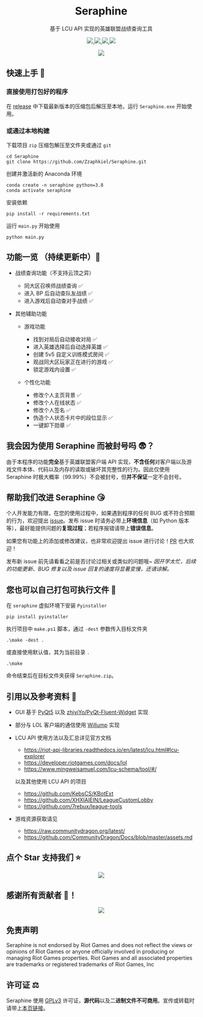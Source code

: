 <h1 align='center'>
  Seraphine
</h1>

<p align='center'>
  基于 LCU API 实现的英雄联盟战绩查询工具
</p>

<p align='center'>
  <a href="https://github.com/Zzaphkiel/Seraphine/blob/main/LICENSE">
    <img src="https://img.shields.io/github/license/Zzaphkiel/Seraphine?style=flat&label=License">
  </a>
  <a href="https://github.com/Zzaphkiel/Seraphine/forks">
    <img src="https://img.shields.io/github/forks/Zzaphkiel/Seraphine?style=flat&label=Forks">
  </a>
  <a href="https://github.com/Zzaphkiel/Seraphine/stargazers">
    <img src="https://img.shields.io/github/stars/Zzaphkiel/Seraphine?style=flat&label=Stars">
  </a>
  <a href="https://github.com/Zzaphkiel/Seraphine/releases">
    <img src="https://img.shields.io/github/downloads/Zzaphkiel/Seraphine/total?style=flat&label=Downloads">
  </a>
</p>

<p align='center'>
  <img src="https://github.com/Zzaphkiel/Seraphine/assets/60383222/aea50a9d-09a6-46a9-9385-377019f2d071">
</p>

## 快速上手 🤗
### 直接使用打包好的程序
在 [release](https://github.com/Zzaphkiel/Seraphine/releases/latest) 中下载最新版本的压缩包后解压至本地，运行 `Seraphine.exe` 开始使用。

### 或通过本地构建
下载项目 `zip` 压缩包解压至文件夹或通过 `git`
```shell
cd Seraphine
git clone https://github.com/Zzaphkiel/Seraphine.git
```
创建并激活新的 Anaconda 环境
```shell
conda create -n seraphine python=3.8
conda activate seraphine
```
安装依赖
```shell
pip install -r requirements.txt
```
运行 `main.py` 开始使用
```shell
python main.py
```

## 功能一览 （持续更新中）🥰
- 战绩查询功能（不支持云顶之弈）
  - 同大区召唤师战绩查询 ✅
  - 进入 BP 后自动查队友战绩 ✅
  - 进入游戏后自动查对手战绩 ✅

- 其他辅助功能
  - 游戏功能 
    - 找到对局后自动接收对局 ✅
    - 进入英雄选择后自动选择英雄 ✅
    - 创建 5v5 自定义训练模式房间 ✅
    - 观战同大区玩家正在进行的游戏 ✅
    - 锁定游戏内设置 ✅

  - 个性化功能
    - 修改个人主页背景 ✅
    - 修改个人在线状态 ✅
    - 修改个人签名 ✅
    - 伪造个人状态卡片中的段位显示 ✅
    - 一键卸下勋章 ✅


## 我会因为使用 Seraphine 而被封号吗 😨？

由于本程序的功能**完全**基于英雄联盟客户端 API 实现，**不含任何**对客户端以及游戏文件本体、代码以及内存的读取或破坏其完整性的行为。因此仅使用 Seraphine 时极大概率（99.99%）不会被封号，但**并不保证**一定不会封号。


## 帮助我们改进 Seraphine 😘
个人开发能力有限，在您的使用过程中，如果遇到程序的任何 BUG 或不符合预期的行为，欢迎提出 [issue](https://github.com/Zzaphkiel/Seraphine/issues)。发布 issue 时请务必带上**环境信息**（如 Python 版本等），最好能提供问题的**复现过程**；若程序报错请带上**错误信息**。

如果您有功能上的添加或修改建议，也非常欢迎提出 issue 进行讨论！[PR](https://github.com/Zzaphkiel/Seraphine/pulls) 也大欢迎！

发布新 issue 前先请看看之前是否讨论过相关或类似的问题哦~ _因开学太忙，后续的功能更新、BUG 修复以及 issue 回复的速度将显著变慢，还请谅解。_

## 您也可以自己打包可执行文件 📂
在 `seraphine` 虚拟环境下安装 `Pyinstaller`
```shell
pip install pyinstaller
```
执行项目中 `make.ps1` 脚本，通过 `-dest` 参数传入目标文件夹
``` shell
.\make -dest .
```
或直接使用默认值，其为当前目录 `.`
``` shell
.\make
```
命令结束后在目标文件夹获得 `Seraphine.zip`。


## 引用以及参考资料 👀
- GUI 基于 [PyQt5](https://www.riverbankcomputing.com/software/pyqt/) 以及 [zhiyiYo/PyQt-Fluent-Widget](https://github.com/zhiyiYo/PyQt-Fluent-Widgets) 实现
- 部分与 LOL 客户端的通信使用 [Willump](https://github.com/elliejs/Willump) 实现
- LCU API 使用方法以及汇总详见官方文档
  - https://riot-api-libraries.readthedocs.io/en/latest/lcu.html#lcu-explorer
  - https://developer.riotgames.com/docs/lol
  - https://www.mingweisamuel.com/lcu-schema/tool/#/

  以及其他使用 LCU API 的项目
  - https://github.com/KebsCS/KBotExt
  - https://github.com/XHXIAIEIN/LeagueCustomLobby
  - https://github.com/7rebux/league-tools

- 游戏资源获取请见
  - https://raw.communitydragon.org/latest/
  - https://github.com/CommunityDragon/Docs/blob/master/assets.md


## 点个 Star 支持我们 ⭐
<p align='center'>
  <a href="https://github.com/Zzaphkiel/Seraphine/stargazers">
    <img src="https://api.star-history.com/svg?repos=Zzaphkiel/Seraphine&type=Date">
  </a>
</p>

## 感谢所有贡献者 🥳！
<p align='center'>
  <a href="https://github.com/Zzaphkiel/Seraphine/graphs/contributors">
    <img src="https://contrib.rocks/image?repo=Zzaphkiel/Seraphine">
  </a>
</p>

## 免责声明
Seraphine is not endorsed by Riot Games and does not reflect the views or opinions of Riot Games or anyone officially involved in producing or managing Riot Games properties. Riot Games and all associated properties are trademarks or registered trademarks of Riot Games, Inc

## 许可证 ⚖️
Seraphine 使用 [GPLv3](https://github.com/Zzaphkiel/Seraphine/blob/main/LICENSE) 许可证，**源代码**以及二**进制文件不可商用**。宣传或转载时请带上[本页链接](https://github.com/Zzaphkiel/Seraphine)。
